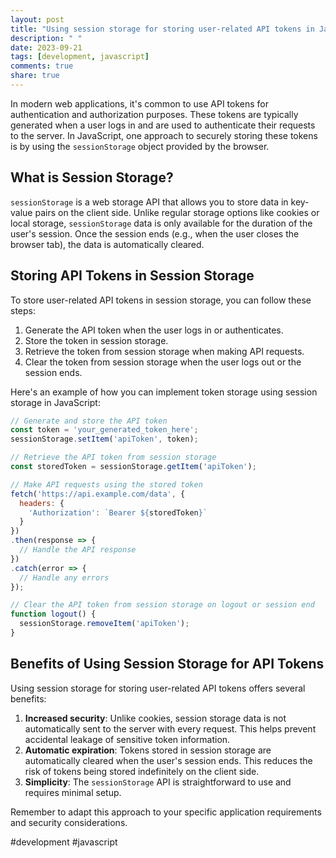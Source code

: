 ```yaml
---
layout: post
title: "Using session storage for storing user-related API tokens in JavaScript"
description: " "
date: 2023-09-21
tags: [development, javascript]
comments: true
share: true
---
```

In modern web applications, it's common to use API tokens for authentication and authorization purposes. These tokens are typically generated when a user logs in and are used to authenticate their requests to the server. In JavaScript, one approach to securely storing these tokens is by using the `sessionStorage` object provided by the browser.

## What is Session Storage?
`sessionStorage` is a web storage API that allows you to store data in key-value pairs on the client side. Unlike regular storage options like cookies or local storage, `sessionStorage` data is only available for the duration of the user's session. Once the session ends (e.g., when the user closes the browser tab), the data is automatically cleared.

## Storing API Tokens in Session Storage
To store user-related API tokens in session storage, you can follow these steps:

1. Generate the API token when the user logs in or authenticates.
2. Store the token in session storage.
3. Retrieve the token from session storage when making API requests.
4. Clear the token from session storage when the user logs out or the session ends.

Here's an example of how you can implement token storage using session storage in JavaScript:

```javascript
// Generate and store the API token
const token = 'your_generated_token_here';
sessionStorage.setItem('apiToken', token);

// Retrieve the API token from session storage
const storedToken = sessionStorage.getItem('apiToken');

// Make API requests using the stored token
fetch('https://api.example.com/data', {
  headers: {
    'Authorization': `Bearer ${storedToken}`
  }
})
.then(response => {
  // Handle the API response
})
.catch(error => {
  // Handle any errors
});

// Clear the API token from session storage on logout or session end
function logout() {
  sessionStorage.removeItem('apiToken');
}
```

## Benefits of Using Session Storage for API Tokens
Using session storage for storing user-related API tokens offers several benefits:

1. **Increased security**: Unlike cookies, session storage data is not automatically sent to the server with every request. This helps prevent accidental leakage of sensitive token information.
2. **Automatic expiration**: Tokens stored in session storage are automatically cleared when the user's session ends. This reduces the risk of tokens being stored indefinitely on the client side.
3. **Simplicity**: The `sessionStorage` API is straightforward to use and requires minimal setup.

Remember to adapt this approach to your specific application requirements and security considerations.

#development #javascript